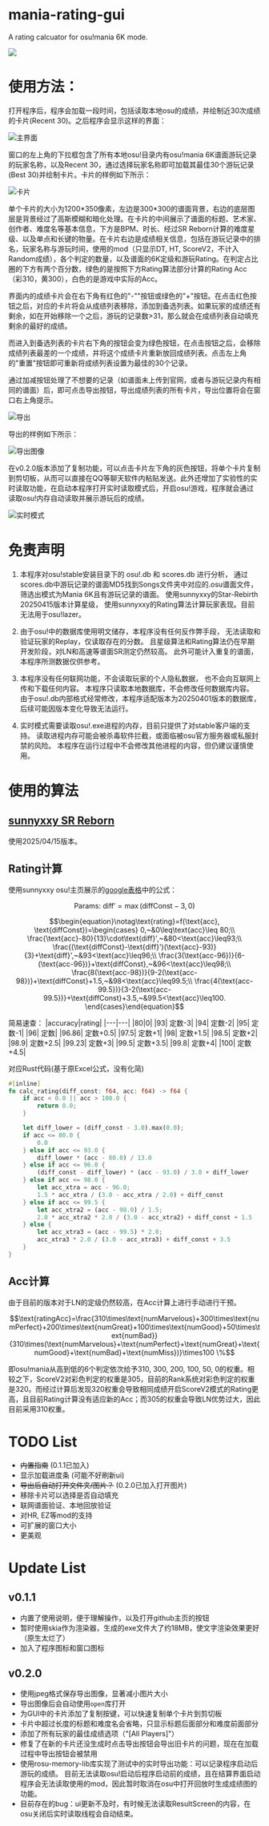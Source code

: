 # mania-rating-gui
A rating calcuator for osu!mania 6K mode.

![](svg/icon.svg)

# 使用方法：
打开程序后，程序会加载一段时间，包括读取本地osu的成绩，并绘制近30次成绩的卡片(Recent 30)。之后程序会显示这样的界面：

![主界面](/pics/main.jpg "主界面")

窗口的左上角的下拉框包含了所有本地osu!目录内有osu!mania 6K谱面游玩记录的玩家名称，以及Recent 30，通过选择玩家名称即可加载其最佳30个游玩记录(Best 30)并绘制卡片。卡片的样例如下所示：

![卡片](/ui/rating_example.png "卡片")

单个卡片的大小为1200\*350像素，左边是300\*300的谱面背景，右边的底层图层是背景经过了高斯模糊和暗化处理。在卡片的中间展示了谱面的标题、艺术家、创作者、难度名等基本信息，下方是BPM、时长、经过SR Reborn计算的难度星级、以及单点和长键的物量。在卡片右边是成绩相关信息，包括在游玩记录中的排名，玩家名称与游玩时间，使用的mod（只显示DT, HT, ScoreV2，不计入Random成绩），各个判定的数量，以及谱面的6K定级和游玩Rating。在判定占比圈的下方有两个百分数，绿色的是按照下方Rating算法部分计算的Rating Acc（彩310，黄300），白色的是游戏中实际的Acc。

界面内的成绩卡片会在右下角有红色的"-""按钮或绿色的"+"按钮。在点击红色按钮之后，对应的卡片将会从成绩列表移除，添加到备选列表。如果玩家的成绩还有剩余，如在开始移除一个之后，游玩的记录数>31，那么就会在成绩列表自动填充剩余的最好的成绩。

而进入到备选列表的卡片右下角的按钮会变为绿色按钮，在点击按钮之后，会移除成绩列表最差的一个成绩，并将这个成绩卡片重新放回成绩列表。点击左上角的"重置"按钮即可重新将成绩列表设置为最佳的30个记录。

通过加减按钮处理了不想要的记录（如谱面未上传到官网，或者与游玩记录内有相同的谱面）后，即可点击导出按钮，导出成绩列表的所有卡片，导出位置将会在窗口右上角提示。

![导出](/pics/exported.jpg "导出")

导出的样例如下所示：

![导出图像](/pics/SiFouR.png "导出图像")

在v0.2.0版本添加了复制功能，可以点击卡片左下角的灰色按钮，将单个卡片复制到剪切板，从而可以直接在QQ等聊天软件内粘贴发送。此外还增加了实验性的实时读取功能，在启动本程序打开实时读取模式后，开启osu!游戏，程序就会通过读取osu!内存自动读取并展示游玩后的成绩。

![实时模式](/pics/realtime.jpg "实时模式")

# 免责声明

1. 本程序对osu!stable安装目录下的 osu!.db 和 scores.db 进行分析，
    通过scores.db中游玩记录的谱面MD5找到Songs文件夹中对应的.osu谱面文件，
    筛选出模式为Mania 6K且有游玩记录的谱面。
    使用sunnyxxy的Star-Rebirth 20250415版本计算星级，
    使用sunnyxxy的Rating算法计算玩家表现。目前无法用于osu!lazer。

2. 由于osu!中的数据库使用明文储存，本程序没有任何反作弊手段，
    无法读取和验证玩家的Replay，仅读取存在的分数。
    且星级算法和Rating算法仍在早期开发阶段，对LN和高速等谱面SR测定仍然较高。
    此外可能计入重复的谱面，本程序所测数据仅供参考。

3. 本程序没有任何联网功能，不会读取玩家的个人隐私数据，
    也不会向互联网上传和下载任何内容。
    本程序只读取本地数据库，不会修改任何数据库内容。
    由于osu!.db内部格式经常修改，本程序适配版本为20250401版本的数据库，
    后续可能因版本变化导致无法运行。

4. 实时模式需要读取osu!.exe进程的内存，目前只提供了对stable客户端的支持。
    读取进程内存可能会被杀毒软件拦截，或面临被osu官方服务器或私服封禁的风险。
    本程序在运行过程中不会修改其他进程的内容，但仍建议谨慎使用。

# 使用的算法

## [sunnyxxy SR Reborn](https://github.com/sunnyxxy/Star-Rating-Rebirth)
使用2025/04/15版本。

## Rating计算
使用sunnyxxy osu!主页展示的[google表格](https://docs.google.com/spreadsheets/d/1orVFRc_dmCDaQaIEGi1vcjePcZ0od0qMriuUNJOQUO0/edit?pli=1&gid=777965813#gid=777965813)中的公式：

$$\text{Params: } \text{diff}'=\max(\text{diffConst}-3,0)$$

$$\begin{equation}\notag\text{rating}=f(\text{acc}, \text{diffConst})=\begin{cases}
0,~&0\leq\text{acc}\leq 80;\\
\frac{\text{acc}-80}{13}\cdot\text{diff}',~&80<\text{acc}\leq93;\\
\frac{(\text{diffConst}-\text{diff}')(\text{acc}-93)}{3}+\text{diff}',~&93<\text{acc}\leq96;\\
\frac{3(\text{acc-96})}{6-(\text{acc-96})}+\text{diffConst},~&96<\text{acc}\leq98;\\
\frac{8(\text{acc-98})}{9-2(\text{acc-98})}+\text{diffConst}+1.5,~&98<\text{acc}\leq99.5;\\
\frac{4(\text{acc-99.5})}{3-2(\text{acc-99.5})}+\text{diffConst}+3.5,~&99.5<\text{acc}\leq100.
\end{cases}\end{equation}$$

简易速查：
|accuracy|rating|
|---|---|
|80|0|
|93| 定数-3|
|94| 定数-2|
|95| 定数-1|
|96| 定数|
|96.86| 定数+0.5|
|97.5| 定数+1|
|98| 定数+1.5|
|98.5| 定数+2|
|98.9| 定数+2.5|
|99.23| 定数+3|
|99.5| 定数+3.5|
|99.8| 定数+4|
|100| 定数+4.5|

对应Rust代码(基于原Excel公式，没有化简)

```rust
#[inline]
fn calc_rating(diff_const: f64, acc: f64) -> f64 {
    if acc < 0.0 || acc > 100.0 {
        return 0.0;
    }

    let diff_lower = (diff_const - 3.0).max(0.0);
    if acc <= 80.0 {
        0.0
    } else if acc <= 93.0 {
        diff_lower * (acc - 80.0) / 13.0
    } else if acc <= 96.0 {
        (diff_const - diff_lower) * (acc - 93.0) / 3.0 + diff_lower
    } else if acc <= 98.0 {
        let acc_xtra = acc - 96.0;
        1.5 * acc_xtra / (3.0 - acc_xtra / 2.0) + diff_const
    } else if acc <= 99.5 {
        let acc_xtra2 = (acc - 98.0) / 1.5;
        2.0 * acc_xtra2 * 2.0 / (3.0 - acc_xtra2) + diff_const + 1.5
    } else {
        let acc_xtra3 = (acc - 99.5) * 2.0;
        acc_xtra3 * 2.0 / (3.0 - acc_xtra3) + diff_const + 3.5
    }
}
```

## Acc计算
由于目前的版本对于LN的定级仍然较高，在Acc计算上进行手动进行干预。

$$\text{ratingAcc}=\frac{310\times\text{numMarvelous}+300\times\text{numPerfect}+200\times\text{numGreat}+100\times\text{numGood}+50\times\text{numBad}}{310\times(\text{numMarvelous}+\text{numPerfect}+\text{numGreat}+\text{numGood}+\text{numBad}+\text{numMiss})}\times100 \%$$

即osu!mania从高到低的6个判定依次给予310, 300, 200, 100, 50, 0的权重。相较之下，ScoreV2对彩色判定的权重是305，目前的Rank系统对彩色判定的权重是320。而经过计算后发现320权重会导致相同成绩开启ScoreV2模式的Rating更高，且目前Rating计算没有适应新的Acc；而305的权重会导致LN优势过大，因此目前采用310权重。

# TODO List
+ ~~内置指南~~ (0.1.1已加入)
+ 显示加载进度条 (可能不好刷新ui)
+ ~~导出后自动打开文件夹/图片？~~ (0.2.0已加入打开图片)
+ 移除卡片可以选择是否自动填充
+ 联网谱面验证、本地回放验证
+ 对HR, EZ等mod的支持
+ 可扩展的窗口大小
+ 更美观


# Update List
## v0.1.1
+ 内置了使用说明，便于理解操作，以及打开github主页的按钮
+ 暂时使用skia作为渲染器，生成的exe文件大了约18MB，使文字渲染效果更好（原生太烂了）
+ 加入了程序图标和窗口图标

## v0.2.0
+ 使用jpeg格式保存导出图像，显著减小图片大小
+ 导出图像后会自动使用`open`库打开
+ 为GUI中的卡片添加了复制按键，可以快速复制单个卡片到剪切板
+ 卡片中超过长度的标题和难度名会省略，只显示标题后面部分和难度前面部分
+ 添加了所有玩家的最佳成绩选项（"[All Players]"）
+ 修复了在新的卡片还没生成时点击导出按钮会导出旧卡片的问题，现在在加载过程中导出按钮会被禁用
+ 使用rosu-memory-lib库实现了测试中的实时导出功能：可以记录程序启动后游玩的成绩。
目前无法读取osu!启动后程序启动前的成绩，且在结算界面启动程序会无法读取使用的mod，因此暂时取消在osu中打开回放时生成成绩图的功能。
+ 目前存在的bug：ui更新不及时，有时候无法读取ResultScreen的内容，在osu关闭后实时读取线程会自动结束。